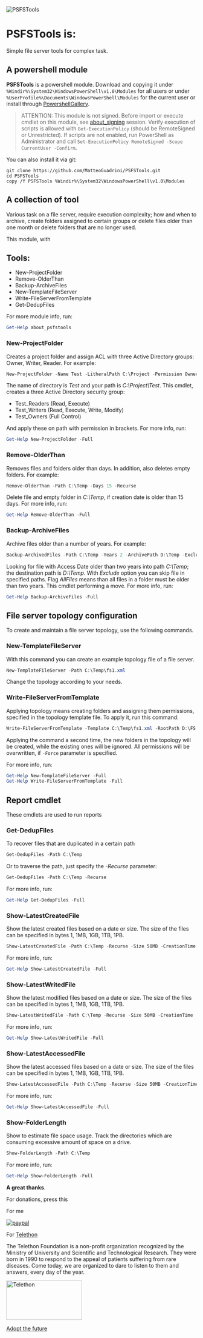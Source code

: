 <img src="https://i.ibb.co/xq6c0Xj/psfstools.png" alt="PSFSTools">

# PSFSTools is:
Simple file server tools for complex task.
## A powershell module
**PSFSTools** is a powershell module. Download and copying it under `%Windir%\System32\WindowsPowerShell\v1.0\Modules` for all users or under `%UserProfile%\Documents\WindowsPowerShell\Modules` for the current user or install through [PowershellGallery](https://www.powershellgallery.com/packages/PSFSTools).
> ATTENTION: This module is not signed. Before import or execute cmdlet on this module, see [about_signing](https://docs.microsoft.com/en-us/powershell/module/microsoft.powershell.core/about/about_signing) session. Verify execution of scripts is allowed with `Get-ExecutionPolicy` (should be RemoteSigned or Unrestricted). If scripts are not enabled, run PowerShell as Administrator and call ```Set-ExecutionPolicy RemoteSigned -Scope CurrentUser -Confirm```.

You can also install it via git:
```
git clone https://github.com/MatteoGuadrini/PSFSTools.git
cd PSFSTools
copy /Y PSFSTools %Windir%\System32\WindowsPowerShell\v1.0\Modules
```
## A collection of tool
Various task on a file server, require execution complexity; how and when to archive, create folders assigned to certain groups or delete files older than one month or delete folders that are no longer used.

This module, with  
## Tools:
* New-ProjectFolder
* Remove-OlderThan
* Backup-ArchiveFiles
* New-TemplateFileServer
* Write-FileServerFromTemplate
* Get-DedupFiles

For more module info, run:
```powershell
Get-Help about_psfstools
```

### New-ProjectFolder
Creates a project folder and assign ACL with three Active Directory groups: Owner, Writer, Reader. For example:
```powershell
New-ProjectFolder -Name Test -LitheralPath C:\Project -Permission Owner,Writer,Reader -OU "OU=Test,DC=Test,DC=local"
```
The name of directory is *Test* and your path is *C:\Project\Test*. This cmdlet, creates a three Active Directory security group:
* Test_Readers (Read, Execute)
* Test_Writers (Read, Execute, Write, Modify)
* Test_Owners (Full Control)

And apply these on path with permission in brackets.
For more info, run:
```powershell
Get-Help New-ProjectFolder -Full
```
### Remove-OlderThan
 Removes files and folders older than days. In addition, also deletes empty folders. For example:
```powershell
Remove-OlderThan -Path C:\Temp -Days 15 -Recurse
```
Delete file and empty folder in *C:\Temp*, if creation date is older than 15 days.
For more info, run:
```powershell
Get-Help Remove-OlderThan -Full
```
### Backup-ArchiveFiles
Archive files older than a number of years. For example:
```powershell
Backup-ArchivedFiles -Path C:\Temp -Years 2 -ArchivePath D:\Temp -Exclude C:\Temp\Docs,"C:\Temp\Docs two" -AllFiles
```
Looking for file with Access Date older than two years into path *C:\Temp*; the destination path is *D:\Temp*. With *Exclude* option you can skip file in specified paths. Flag *AllFiles* means than all files in a folder must be older than two years. This cmdlet performing a move.
For more info, run:
```powershell
Get-Help Backup-ArchiveFiles -Full
```
## File server topology configuration
To create and maintain a file server topology, use the following commands.
### New-TemplateFileServer
With this command you can create an example topology file of a file server.
```powershell
New-TemplateFileServer -Path C:\Temp\fs1.xml
```
Change the topology according to your needs.
### Write-FileServerFromTemplate
Applying topology means creating folders and assigning them permissions, specified in the topology template file.
To apply it, run this command:
```powershell
Write-FileServerFromTemplate -Template C:\Temp\fs1.xml -RootPath D:\FS
```
Applying the command a second time, the new folders in the topology will be created, while the existing ones will be ignored. All permissions will be overwritten, if `-Force` parameter is specified.

For more info, run:
```powershell
Get-Help New-TemplateFileServer -Full
Get-Help Write-FileServerFromTemplate -Full
```

## Report cmdlet
These cmdlets are used to run reports
### Get-DedupFiles
To recover files that are duplicated in a certain path
```powershell
Get-DedupFiles -Path C:\Temp
```
Or to traverse the path, just specify the _-Recurse_ parameter: 
```powershell
Get-DedupFiles -Path C:\Temp -Recurse
```

For more info, run:
```powershell
Get-Help Get-DedupFiles -Full
```

### Show-LatestCreatedFile
Show the latest created files based on a date or size.
The size of the files can be specified in bytes 1, 1MB, 1GB, 1TB, 1PB.
```powershell
Show-LatestCreatedFile -Path C:\Temp -Recurse -Size 50MB -CreationTime '05/29/2016'
```

For more info, run:
```powershell
Get-Help Show-LatestCreatedFile -Full
```

### Show-LatestWritedFile
Show the latest modified files based on a date or size.
The size of the files can be specified in bytes 1, 1MB, 1GB, 1TB, 1PB.
```powershell
Show-LatestWritedFile -Path C:\Temp -Recurse -Size 50MB -CreationTime '05/29/2016'
```

For more info, run:
```powershell
Get-Help Show-LatestWritedFile -Full
```

### Show-LatestAccessedFile
Show the latest accessed files based on a date or size.
The size of the files can be specified in bytes 1, 1MB, 1GB, 1TB, 1PB.
```powershell
Show-LatestAccessedFile -Path C:\Temp -Recurse -Size 50MB -CreationTime '05/29/2016'
```

For more info, run:
```powershell
Get-Help Show-LatestAccessedFile -Full
```

### Show-FolderLength
Show to estimate file space usage.
Track the directories which are consuming excessive amount of space on a drive.
```powershell
Show-FolderLength -Path C:\Temp
```

For more info, run:
```powershell
Get-Help Show-FolderLength -Full
```

**A great thanks**.

For donations, press this

For me

[![paypal](https://www.paypalobjects.com/en_US/i/btn/btn_donateCC_LG.gif)](https://www.paypal.me/guos)

For [Telethon](http://www.telethon.it/)

The Telethon Foundation is a non-profit organization recognized by the Ministry of University and Scientific and Technological Research.
They were born in 1990 to respond to the appeal of patients suffering from rare diseases.
Come today, we are organized to dare to listen to them and answers, every day of the year.

<a href="https://www.telethon.it/sostienici/dona-ora"> <img src="https://www.telethon.it/dev/_nuxt/img/c6d474e.svg" alt="Telethon" title="Telethon" width="200" height="104" /> </a>

[Adopt the future](https://www.ioadottoilfuturo.it/)